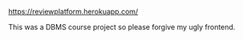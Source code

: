 https://reviewplatform.herokuapp.com/

This was a DBMS course project so please forgive my ugly frontend.
